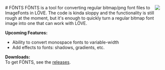 <img align="right" src="http://i.imgur.com/BJK36Zz.png">
# FÖNTS
FÖNTS is a tool for converting regular bitmap/png font files to ImageFonts in LÖVE. The code is kinda sloppy and the functionality is still rough at the moment, but it's enough to quickly turn a regular bitmap font image into one that can work with LÖVE.


**Upcoming Features:**
 - Ability to convert monospace fonts to variable-width
 - Add effects to fonts: shadows, gradients, etc.
 

**Downloads:**  
To get FÖNTS, see the [releases](https://github.com/xkaype/FontUtility/releases/).
